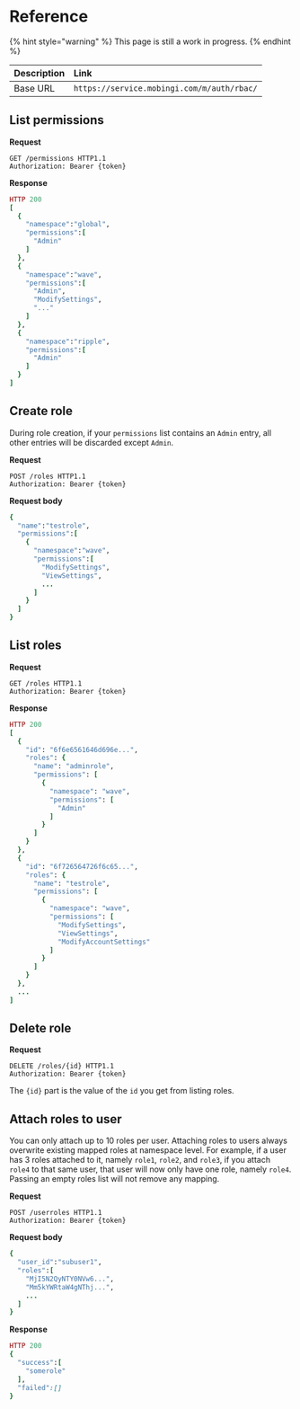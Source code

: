 # Reference

{% hint style="warning" %}
This page is still a work in progress.
{% endhint %}

| Description | Link |
| :--- | :--- |
| Base URL | `https://service.mobingi.com/m/auth/rbac/` |

## List permissions

**Request**

```http
GET /permissions HTTP1.1
Authorization: Bearer {token}
```

**Response**

```ruby
HTTP 200
[
  {
    "namespace":"global",
    "permissions":[
      "Admin"
    ]
  },
  {
    "namespace":"wave",
    "permissions":[
      "Admin",
      "ModifySettings",
      "..."
    ]
  },
  {
    "namespace":"ripple",
    "permissions":[
      "Admin"
    ]
  }
]
```

## Create role

During role creation, if your `permissions` list contains an `Admin` entry, all other entries will be discarded except `Admin`.

**Request**

```http
POST /roles HTTP1.1
Authorization: Bearer {token}
```

**Request body**

```ruby
{
  "name":"testrole",
  "permissions":[
    {
      "namespace":"wave",
      "permissions":[
        "ModifySettings",
        "ViewSettings",
        ...
      ]
    }
  ]
}
```

## List roles

**Request**

```http
GET /roles HTTP1.1
Authorization: Bearer {token}
```

**Response**

```ruby
HTTP 200
[
  {
    "id": "6f6e6561646d696e...",
    "roles": {
      "name": "adminrole",
      "permissions": [
        {
          "namespace": "wave",
          "permissions": [
            "Admin"
          ]
        }
      ]
    }
  },
  {
    "id": "6f726564726f6c65...",
    "roles": {
      "name": "testrole",
      "permissions": [
        {
          "namespace": "wave",
          "permissions": [
            "ModifySettings",
            "ViewSettings",
            "ModifyAccountSettings"
          ]
        }
      ]
    }
  },
  ...
]
```

## Delete role

**Request**

```http
DELETE /roles/{id} HTTP1.1
Authorization: Bearer {token}
```

The `{id}` part is the value of the `id` you get from listing roles.

## Attach roles to user

You can only attach up to 10 roles per user. Attaching roles to users always overwrite existing mapped roles at namespace level. For example, if a user has 3 roles attached to it, namely `role1`, `role2`, and `role3`, if you attach `role4` to that same user, that user will now only have one role, namely `role4`. Passing an empty roles list will not remove any mapping.

**Request**

```http
POST /userroles HTTP1.1
Authorization: Bearer {token}
```

**Request body**

```ruby
{
  "user_id":"subuser1",
  "roles":[
    "MjI5N2QyNTY0NVw6...",
    "Mm5kYWRtaW4gNThj...",
    ...
  ]
}
```

**Response**

```ruby
HTTP 200
{
  "success":[
    "somerole"
  ],
  "failed":[]
}
```
